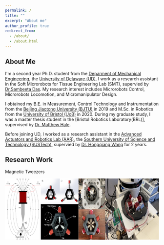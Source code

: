 ```yaml
---
permalink: /
title: ""
excerpt: "About me"
author_profile: true
redirect_from: 
  - /about/
  - /about.html
---
```


About Me
--------
I'm a second year Ph.D. student from the [Deparment of Mechanical Engineering](https://me.udel.edu/), the [University of Delaware (UD)](https://www.udel.edu/). I work as a research assistant in the Soft Microrobots for Tissue Engineering Lab (SMT), supervied by [Dr.Sambeeta Das](https://scholar.google.com/citations?hl=en&user=Vca88o4AAAAJ&view_op=list_works). My research interest includes Microrobots Control, Microrobots Locomotion, and Micromanipulator Design.

I obtained my B.E. in Measurement, Control Technology and Instrumentation from the [Beijing Jiaotong University (BJTU)](http://en.bjtu.edu.cn/) in 2019 and M.Sc. in Robotics from the [University of Bristol (UoB)](https://www.bristol.ac.uk/) in 2020. During my graduate study, I was a master thesis student in the [Bristol Robotics Laboratory(BRL)], supervised by [Dr. Matthew Hale](https://scholar.google.com/citations?hl=en&user=oSSpCwUAAAAJ).

Before joining UD, I worked as a research assistant in the [Advanced Actuators and Robotics Lab (AAR)](https://wanglab.mee.sustech.edu.cn), the [Southern University of Science and Technology (SUSTech)](https://www.sustech.edu.cn/en/), supervied by [Dr. Hongqiang Wang](https://scholar.google.com/citations?hl=en&user=5jtC1ggAAAAJ&view_op=list_works) for 2 years.

Research Work
-------------
Magnetic Tweezers

<div style="display: flex; align-items: center;">
  <img src='/images/tweezerall.png' style="height: 200px;">
</div>

